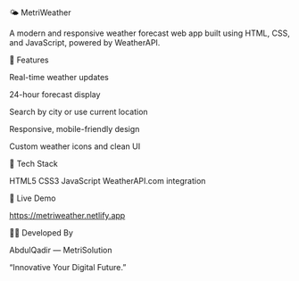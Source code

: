 🌤️ MetriWeather

A modern and responsive weather forecast web app built using HTML, CSS, and JavaScript, powered by WeatherAPI.

🔹 Features

Real-time weather updates

24-hour forecast display

Search by city or use current location

Responsive, mobile-friendly design

Custom weather icons and clean UI

🔧 Tech Stack

HTML5
CSS3 
JavaScript
WeatherAPI.com integration

🚀 Live Demo

https://metriweather.netlify.app

🧑‍💻 Developed By

AbdulQadir — MetriSolution

“Innovative Your Digital Future.”

